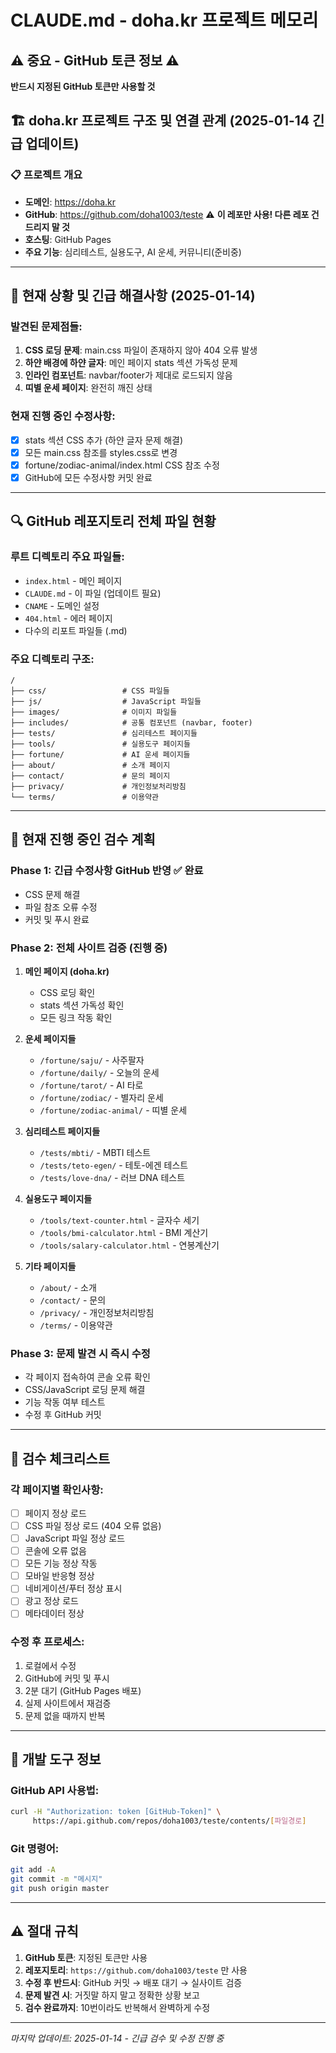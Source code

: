# CLAUDE.md - doha.kr 프로젝트 메모리

## ⚠️ 중요 - GitHub 토큰 정보 ⚠️

**반드시 지정된 GitHub 토큰만 사용할 것**

## 🏗️ doha.kr 프로젝트 구조 및 연결 관계 (2025-01-14 긴급 업데이트)

### 📋 프로젝트 개요
- **도메인**: https://doha.kr
- **GitHub**: https://github.com/doha1003/teste ⚠️ **이 레포만 사용! 다른 레포 건드리지 말 것**
- **호스팅**: GitHub Pages
- **주요 기능**: 심리테스트, 실용도구, AI 운세, 커뮤니티(준비중)

---

## 🚨 현재 상황 및 긴급 해결사항 (2025-01-14)

### 발견된 문제점들:
1. **CSS 로딩 문제**: main.css 파일이 존재하지 않아 404 오류 발생
2. **하얀 배경에 하얀 글자**: 메인 페이지 stats 섹션 가독성 문제
3. **인라인 컴포넌트**: navbar/footer가 제대로 로드되지 않음
4. **띠별 운세 페이지**: 완전히 깨진 상태

### 현재 진행 중인 수정사항:
- [x] stats 섹션 CSS 추가 (하얀 글자 문제 해결)
- [x] 모든 main.css 참조를 styles.css로 변경  
- [x] fortune/zodiac-animal/index.html CSS 참조 수정
- [x] GitHub에 모든 수정사항 커밋 완료

---

## 🔍 GitHub 레포지토리 전체 파일 현황

### 루트 디렉토리 주요 파일들:
- `index.html` - 메인 페이지 
- `CLAUDE.md` - 이 파일 (업데이트 필요)
- `CNAME` - 도메인 설정
- `404.html` - 에러 페이지
- 다수의 리포트 파일들 (.md)

### 주요 디렉토리 구조:
```
/
├── css/                 # CSS 파일들
├── js/                  # JavaScript 파일들  
├── images/              # 이미지 파일들
├── includes/            # 공통 컴포넌트 (navbar, footer)
├── tests/               # 심리테스트 페이지들
├── tools/               # 실용도구 페이지들
├── fortune/             # AI 운세 페이지들
├── about/               # 소개 페이지
├── contact/             # 문의 페이지
├── privacy/             # 개인정보처리방침
└── terms/               # 이용약관
```

---

## 🎯 현재 진행 중인 검수 계획

### Phase 1: 긴급 수정사항 GitHub 반영 ✅ 완료
- CSS 문제 해결
- 파일 참조 오류 수정
- 커밋 및 푸시 완료

### Phase 2: 전체 사이트 검증 (진행 중)
1. **메인 페이지 (doha.kr)** 
   - CSS 로딩 확인
   - stats 섹션 가독성 확인
   - 모든 링크 작동 확인

2. **운세 페이지들**
   - `/fortune/saju/` - 사주팔자
   - `/fortune/daily/` - 오늘의 운세  
   - `/fortune/tarot/` - AI 타로
   - `/fortune/zodiac/` - 별자리 운세
   - `/fortune/zodiac-animal/` - 띠별 운세

3. **심리테스트 페이지들**
   - `/tests/mbti/` - MBTI 테스트
   - `/tests/teto-egen/` - 테토-에겐 테스트
   - `/tests/love-dna/` - 러브 DNA 테스트

4. **실용도구 페이지들**
   - `/tools/text-counter.html` - 글자수 세기
   - `/tools/bmi-calculator.html` - BMI 계산기
   - `/tools/salary-calculator.html` - 연봉계산기

5. **기타 페이지들**
   - `/about/` - 소개
   - `/contact/` - 문의  
   - `/privacy/` - 개인정보처리방침
   - `/terms/` - 이용약관

### Phase 3: 문제 발견 시 즉시 수정
- 각 페이지 접속하여 콘솔 오류 확인
- CSS/JavaScript 로딩 문제 해결
- 기능 작동 여부 테스트
- 수정 후 GitHub 커밋

---

## 📝 검수 체크리스트

### 각 페이지별 확인사항:
- [ ] 페이지 정상 로드
- [ ] CSS 파일 정상 로드 (404 오류 없음)
- [ ] JavaScript 파일 정상 로드
- [ ] 콘솔에 오류 없음
- [ ] 모든 기능 정상 작동
- [ ] 모바일 반응형 정상
- [ ] 네비게이션/푸터 정상 표시
- [ ] 광고 정상 로드
- [ ] 메타데이터 정상

### 수정 후 프로세스:
1. 로컬에서 수정
2. GitHub에 커밋 및 푸시  
3. 2분 대기 (GitHub Pages 배포)
4. 실제 사이트에서 재검증
5. 문제 없을 때까지 반복

---

## 🔧 개발 도구 정보

### GitHub API 사용법:
```bash
curl -H "Authorization: token [GitHub-Token]" \
     https://api.github.com/repos/doha1003/teste/contents/[파일경로]
```

### Git 명령어:
```bash
git add -A
git commit -m "메시지"  
git push origin master
```

---

## ⚠️ 절대 규칙

1. **GitHub 토큰**: 지정된 토큰만 사용
2. **레포지토리**: `https://github.com/doha1003/teste` 만 사용
3. **수정 후 반드시**: GitHub 커밋 → 배포 대기 → 실사이트 검증
4. **문제 발견 시**: 거짓말 하지 말고 정확한 상황 보고
5. **검수 완료까지**: 10번이라도 반복해서 완벽하게 수정

---

*마지막 업데이트: 2025-01-14 - 긴급 검수 및 수정 진행 중*